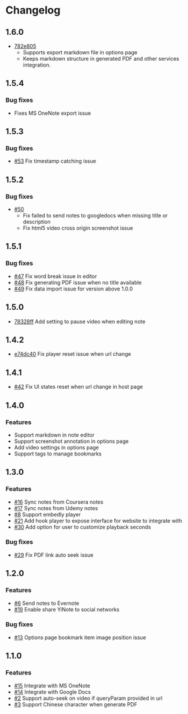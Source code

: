 # Changelog

## 1.6.0

- [782e805](https://github.com/shuowu/yi-note/commit/782e80572c0ee11b644859c4ae59ea06a8924654)
  - Supports export markdown file in options page
  - Keeps markdown structure in generated PDF and other services integration.

## 1.5.4

### Bug fixes

- Fixes MS OneNote export issue

## 1.5.3

### Bug fixes

- [#53](https://github.com/shuowu/yi-note/issues/53) Fix timestamp catching issue

## 1.5.2

### Bug fixes

- [#50](https://github.com/shuowu/yi-note/issues/50)
  - Fix failed to send notes to googledocs when missing title or description
  - Fix html5 video cross origin screenshot issue

## 1.5.1

### Bug fixes

- [#47](https://github.com/shuowu/yi-note/issues/47) Fix word break issue in editor
- [#48](https://github.com/shuowu/yi-note/issues/48) Fix generating PDF issue when no title available
- [#49](https://github.com/shuowu/yi-note/issues/49) Fix data import issue for version above 1.0.0

## 1.5.0

- [78328ff](https://github.com/shuowu/yi-note/commit/78328ffd668ae5edbde14b543f01c021a4d06096) Add setting to pause video when editing note

## 1.4.2

- [e74dc40](https://github.com/shuowu/yi-note/commit/e74dc40293b356b80031b77afa0cebc6061d84c7) Fix player reset issue when url change

## 1.4.1

- [#42](https://github.com/shuowu/yi-note/issues/42) Fix UI states reset when url change in host page

## 1.4.0

### Features

- Support markdown in note editor
- Support screenshot annotation in options page
- Add video settings in options page
- Support tags to manage bookmarks

## 1.3.0

### Features

- [#16](https://github.com/shuowu/yi-note/issues/16) Sync notes from Coursera notes
- [#17](https://github.com/shuowu/yi-note/issues/17) Sync notes from Udemy notes
- [#8](https://github.com/shuowu/yi-note/issues/8) Support embedly player
- [#21](https://github.com/shuowu/yi-note/issues/21) Add hook player to expose interface for website to integrate with
- [#30](https://github.com/shuowu/yi-note/issues/30) Add option for user to customize playback seconds

### Bug fixes

- [#29](https://github.com/shuowu/yi-note/issues/29) Fix PDF link auto seek issue

## 1.2.0

### Features

- [#6](https://github.com/shuowu/yi-note/issues/6) Send notes to Evernote
- [#19](https://github.com/shuowu/yi-note/issues/19) Enable share YiNote to social networks

### Bug fixes

- [#13](https://github.com/shuowu/yi-note/issues/13) Options page bookmark item image position issue

## 1.1.0

### Features

- [#15](https://github.com/shuowu/yi-note/issues/15) Integrate with MS OneNote
- [#14](https://github.com/shuowu/yi-note/issues/14) Integrate with Google Docs
- [#2](https://github.com/shuowu/yi-note/issues/2) Support auto-seek on video if queryParam provided in url
- [#3](https://github.com/shuowu/yi-note/pull/3) Support Chinese character when generate PDF

